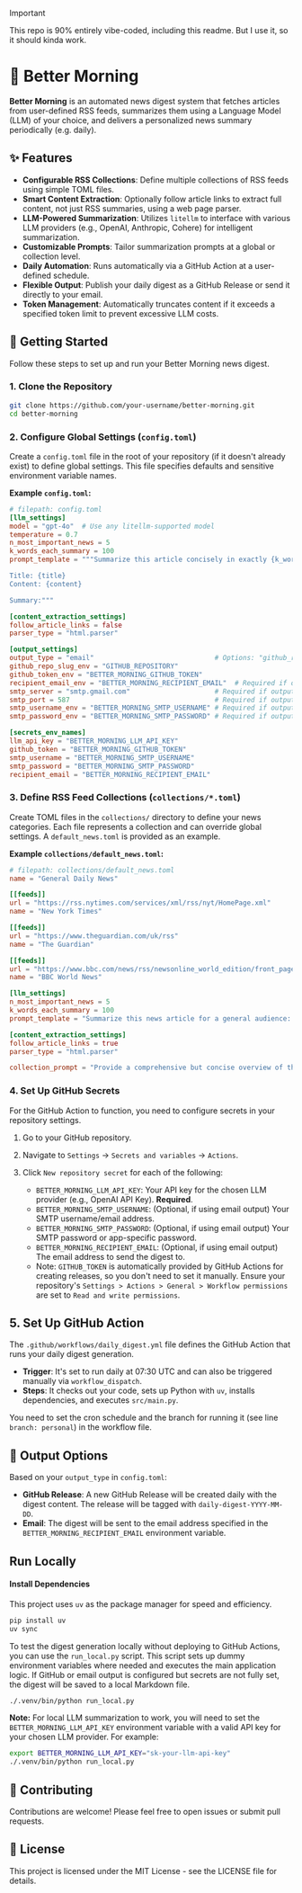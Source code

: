 > [!IMPORTANT]
> This repo is 90% entirely vibe-coded, including this readme. But I use it, so it should kinda work.

# 🌅 Better Morning

**Better Morning** is an automated news digest system that fetches articles from user-defined RSS feeds, summarizes them using a Language Model (LLM) of your choice, and delivers a personalized news summary periodically (e.g. daily).

## ✨ Features

- **Configurable RSS Collections**: Define multiple collections of RSS feeds using simple TOML files.
- **Smart Content Extraction**: Optionally follow article links to extract full content, not just RSS summaries, using a web page parser.
- **LLM-Powered Summarization**: Utilizes `litellm` to interface with various LLM providers (e.g., OpenAI, Anthropic, Cohere) for intelligent summarization.
- **Customizable Prompts**: Tailor summarization prompts at a global or collection level.
- **Daily Automation**: Runs automatically via a GitHub Action at a user-defined schedule.
- **Flexible Output**: Publish your daily digest as a GitHub Release or send it directly to your email.
- **Token Management**: Automatically truncates content if it exceeds a specified token limit to prevent excessive LLM costs.

## 🚀 Getting Started

Follow these steps to set up and run your Better Morning news digest.

### 1. Clone the Repository

```bash
git clone https://github.com/your-username/better-morning.git
cd better-morning
```

### 2. Configure Global Settings (`config.toml`)

Create a `config.toml` file in the root of your repository (if it doesn't already exist) to define global settings. This file specifies defaults and sensitive environment variable names.

**Example `config.toml`:**

```toml
# filepath: config.toml
[llm_settings]
model = "gpt-4o"  # Use any litellm-supported model
temperature = 0.7
n_most_important_news = 5
k_words_each_summary = 100
prompt_template = """Summarize this article concisely in exactly {k_words_each_summary} words:

Title: {title}
Content: {content}

Summary:"""

[content_extraction_settings]
follow_article_links = false
parser_type = "html.parser"

[output_settings]
output_type = "email"                              # Options: "github_release", "email"
github_repo_slug_env = "GITHUB_REPOSITORY"
github_token_env = "BETTER_MORNING_GITHUB_TOKEN"
recipient_email_env = "BETTER_MORNING_RECIPIENT_EMAIL"  # Required if output_type is "email"
smtp_server = "smtp.gmail.com"                     # Required if output_type is "email"
smtp_port = 587                                    # Required if output_type is "email"
smtp_username_env = "BETTER_MORNING_SMTP_USERNAME" # Required if output_type is "email"
smtp_password_env = "BETTER_MORNING_SMTP_PASSWORD" # Required if output_type is "email"

[secrets_env_names]
llm_api_key = "BETTER_MORNING_LLM_API_KEY"
github_token = "BETTER_MORNING_GITHUB_TOKEN"
smtp_username = "BETTER_MORNING_SMTP_USERNAME"
smtp_password = "BETTER_MORNING_SMTP_PASSWORD"
recipient_email = "BETTER_MORNING_RECIPIENT_EMAIL"
```

### 3. Define RSS Feed Collections (`collections/*.toml`)

Create TOML files in the `collections/` directory to define your news categories. Each file represents a collection and can override global settings. A `default_news.toml` is provided as an example.

**Example `collections/default_news.toml`:**

```toml
# filepath: collections/default_news.toml
name = "General Daily News"

[[feeds]]
url = "https://rss.nytimes.com/services/xml/rss/nyt/HomePage.xml"
name = "New York Times"

[[feeds]]
url = "https://www.theguardian.com/uk/rss"
name = "The Guardian"

[[feeds]]
url = "https://www.bbc.com/news/rss/newsonline_world_edition/front_page/rss.xml"
name = "BBC World News"

[llm_settings]
n_most_important_news = 5
k_words_each_summary = 100
prompt_template = "Summarize this news article for a general audience: {title}. Content: {content}"

[content_extraction_settings]
follow_article_links = true
parser_type = "html.parser"

collection_prompt = "Provide a comprehensive but concise overview of the most significant global news from various sources."
```

### 4. Set Up GitHub Secrets

For the GitHub Action to function, you need to configure secrets in your repository settings.

1. Go to your GitHub repository.
2. Navigate to `Settings` -> `Secrets and variables` -> `Actions`.
3. Click `New repository secret` for each of the following:

    - `BETTER_MORNING_LLM_API_KEY`: Your API key for the chosen LLM provider (e.g., OpenAI API Key). **Required**.
    - `BETTER_MORNING_SMTP_USERNAME`: (Optional, if using email output) Your SMTP username/email address.
    - `BETTER_MORNING_SMTP_PASSWORD`: (Optional, if using email output) Your SMTP password or app-specific password.
    - `BETTER_MORNING_RECIPIENT_EMAIL`: (Optional, if using email output) The email address to send the digest to.
    - Note: `GITHUB_TOKEN` is automatically provided by GitHub Actions for creating releases, so you don't need to set it manually. Ensure your repository's `Settings > Actions > General > Workflow permissions` are set to `Read and write permissions`.

## 5. Set Up GitHub Action

The `.github/workflows/daily_digest.yml` file defines the GitHub Action that runs your daily digest generation.

- **Trigger**: It's set to run daily at 07:30 UTC and can also be triggered manually via `workflow_dispatch`.
- **Steps**: It checks out your code, sets up Python with `uv`, installs dependencies, and executes `src/main.py`.

You need to set the cron schedule and the branch for running it (see line `branch: personal`) in the
workflow file.

## 📝 Output Options

Based on your `output_type` in `config.toml`:

- **GitHub Release**: A new GitHub Release will be created daily with the digest content. The release will be tagged with `daily-digest-YYYY-MM-DD`.
- **Email**: The digest will be sent to the email address specified in the `BETTER_MORNING_RECIPIENT_EMAIL` environment variable.

## Run Locally

#### Install Dependencies

This project uses `uv` as the package manager for speed and efficiency.

```bash
pip install uv
uv sync
```

To test the digest generation locally without deploying to GitHub Actions, you can use the `run_local.py` script. This script sets up dummy environment variables where needed and executes the main application logic. If GitHub or email output is configured but secrets are not fully set, the digest will be saved to a local Markdown file.

```bash
./.venv/bin/python run_local.py
```

**Note:** For local LLM summarization to work, you will need to set the `BETTER_MORNING_LLM_API_KEY` environment variable with a valid API key for your chosen LLM provider. For example:

```bash
export BETTER_MORNING_LLM_API_KEY="sk-your-llm-api-key"
./.venv/bin/python run_local.py
```

## 🤝 Contributing

Contributions are welcome! Please feel free to open issues or submit pull requests.

## 📄 License

This project is licensed under the MIT License - see the LICENSE file for details.
